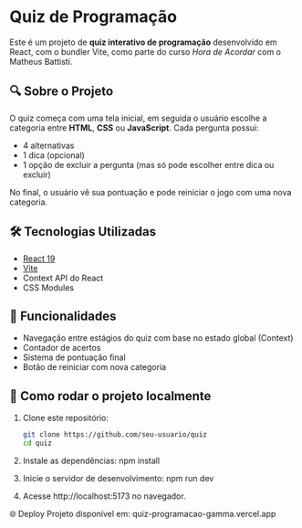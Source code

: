 # Quiz de Programação

Este é um projeto de **quiz interativo de programação** desenvolvido em React, com o bundler Vite, como parte do curso *Hora de Acordar* com o Matheus Battisti.

## 🔍 Sobre o Projeto

O quiz começa com uma tela inicial, em seguida o usuário escolhe a categoria entre **HTML**, **CSS** ou **JavaScript**. Cada pergunta possui:

- 4 alternativas
- 1 dica (opcional)
- 1 opção de excluir a pergunta (mas só pode escolher entre dica ou excluir)

No final, o usuário vê sua pontuação e pode reiniciar o jogo com uma nova categoria.

## 🛠️ Tecnologias Utilizadas

- [React 19](https://reactjs.org/)
- [Vite](https://vitejs.dev/)
- Context API do React
- CSS Modules

## 🧠 Funcionalidades

- Navegação entre estágios do quiz com base no estado global (Context)
- Contador de acertos
- Sistema de pontuação final
- Botão de reiniciar com nova categoria

## 🚀 Como rodar o projeto localmente

1. Clone este repositório:
   ```bash
   git clone https://github.com/seu-usuario/quiz
   cd quiz

2. Instale as dependências:
npm install

3. Inicie o servidor de desenvolvimento:
npm run dev

4. Acesse http://localhost:5173 no navegador.

🌐 Deploy
Projeto disponível em: quiz-programacao-gamma.vercel.app